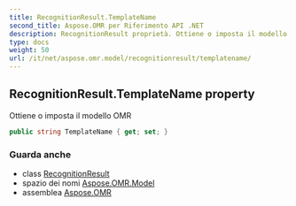 ```yaml
---
title: RecognitionResult.TemplateName
second_title: Aspose.OMR per Riferimento API .NET
description: RecognitionResult proprietà. Ottiene o imposta il modello OMR
type: docs
weight: 50
url: /it/net/aspose.omr.model/recognitionresult/templatename/
---
```

## RecognitionResult.TemplateName property

Ottiene o imposta il modello OMR

```csharp
public string TemplateName { get; set; }
```

### Guarda anche

* class [RecognitionResult](../)
* spazio dei nomi [Aspose.OMR.Model](../../recognitionresult/)
* assemblea [Aspose.OMR](../../../)


